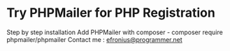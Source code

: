 # Try PHPMailer for PHP Registration
Step by step installation
Add PHPMailer with composer
    - composer require phpmailer/phpmailer
Contact me : efronius@programmer.net